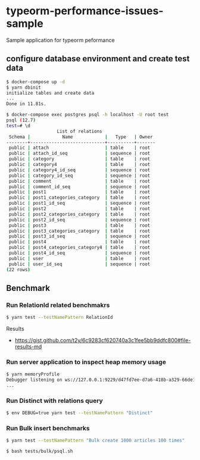 # typeorm-performance-issues-sample

Sample application for typeorm peformance

## configure database environment and create test data

```bash
$ docker-compose up -d
$ yarn dbinit
initialize tables and create data
...
Done in 11.81s.
```

```bash
$ docker-compose exec postgres psql -h localhost -U root test
psql (12.7)
test=# \d
                   List of relations
 Schema |            Name            |   Type   | Owner
--------+----------------------------+----------+-------
 public | attach                     | table    | root
 public | attach_id_seq              | sequence | root
 public | category                   | table    | root
 public | category4                  | table    | root
 public | category4_id_seq           | sequence | root
 public | category_id_seq            | sequence | root
 public | comment                    | table    | root
 public | comment_id_seq             | sequence | root
 public | post1                      | table    | root
 public | post1_categories_category  | table    | root
 public | post1_id_seq               | sequence | root
 public | post2                      | table    | root
 public | post2_categories_category  | table    | root
 public | post2_id_seq               | sequence | root
 public | post3                      | table    | root
 public | post3_categories_category  | table    | root
 public | post3_id_seq               | sequence | root
 public | post4                      | table    | root
 public | post4_categories_category4 | table    | root
 public | post4_id_seq               | sequence | root
 public | user                       | table    | root
 public | user_id_seq                | sequence | root
(22 rows)
```

## Benchmark

### Run RelationId related benchmakrs

```bash
$ yarn test --testNamePattern RelationId
```

Results

* https://gist.github.com/t2y/6c9283cf620740a3c1fee5bb9ddfc800#file-results-md

### Run server application to inspect heap memory usage 

```bash
$ yarn memoryProfile
Debugger listening on ws://127.0.0.1:9229/d47fd7ee-d7a6-418b-a329-66de1b4466a6
...
```

### Run Distinct with relations query

```bash
$ env DEBUG=true yarn test --testNamePattern "Distinct"
```

### Run Bulk insert benchmarks

```bash
$ yarn test --testNamePattern "Bulk create 1000 articles 100 times"
```

```bash
$ bash tests/bulk/psql.sh 
```
